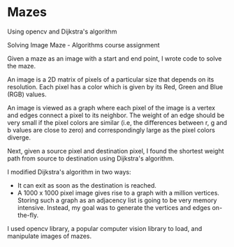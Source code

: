 # Mazes
Using opencv and Dijkstra's algorithm

Solving Image Maze - Algorithms course assignment

Given a maze as an image with a start and end point, I wrote code to solve the maze.

An image is a 2D matrix of pixels of a particular size that depends on its resolution. Each pixel has a color which is given by its Red, Green and Blue (RGB) values.

An image is viewed as a graph where each pixel of the image is a vertex and edges connect a pixel to its neighbor. The weight of an edge should be very small if the pixel colors are similar (i.e, the differences between r, g and b values are close to zero) and correspondingly large as the pixel colors diverge.

Next, given a source pixel and destination pixel, I found the shortest weight path from source to destination using Dijkstra's algorithm.

I modified Dijkstra's algorithm in two ways:

* It can exit as soon as the destination is reached.
* A 1000 x 1000 pixel image gives rise to a graph with a million vertices. Storing such a graph as an adjacency list is going to be very memory intensive. Instead, my goal was to generate the vertices and edges on-the-fly.

I used opencv library, a popular computer vision library to load, and manipulate images of mazes.
